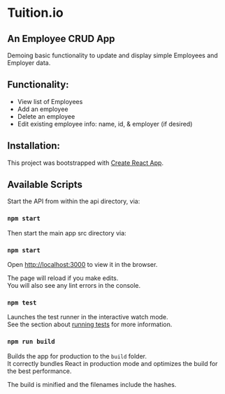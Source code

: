 # Tuition.io 

## An Employee CRUD App 
Demoing basic functionality to update and display simple Employees and Employer data.

## Functionality:
- View list of Employees
- Add an employee
- Delete an employee
- Edit existing employee info: name, id, & employer (if desired)


## Installation:
This project was bootstrapped with [Create React App](https://github.com/facebook/create-react-app).


## Available Scripts
Start the API from within the api directory, via:

### `npm start`


Then start the main app src directory via:<br>
### `npm start`
Open [http://localhost:3000](http://localhost:3000) to view it in the browser.

The page will reload if you make edits.<br>
You will also see any lint errors in the console.

### `npm test`

Launches the test runner in the interactive watch mode.<br>
See the section about [running tests](https://facebook.github.io/create-react-app/docs/running-tests) for more information.

### `npm run build`

Builds the app for production to the `build` folder.<br>
It correctly bundles React in production mode and optimizes the build for the best performance.

The build is minified and the filenames include the hashes.<br>